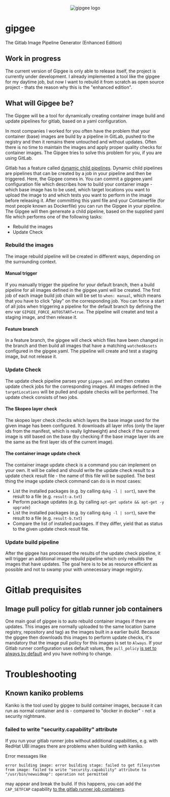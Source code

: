 
<p align="center"><img src="https://github.com/devfbe/gipgee/blob/80baecfec583c237b5f64ffb26504e042c09d524/branding/gipgeegopher-small.png?raw=true" alt="gipgee logo" /></p>

# gipgee
The Gitlab Image Pipeline Generator (Enhanced Edition)

## Work in progress
The current version of Gipgee is only able to release itself, the project is currently under development. I already implemented a tool like the gipgee for my daytime job, but now I want to rebuild it from scratch as open source project - thats the reason why this is the "enhanced edition".

## What will Gipgee be?
The Gipgee will be a tool for dynamically creating container image build and update pipelines for gitlab, based on a yaml configuration.

In most companies I worked for you often have the problem that your container (base) images are build by a pipeline in GitLab, pushed to the registry and then it remains there untouched and without updates. Often there is no time to maintain the images and apply proper quality checks for container images. The Gipgee tries to solve this problem for you, if you are using GitLab.

Gitlab has a feature called [dynamic child pipelines](https://docs.gitlab.com/ee/ci/pipelines/parent_child_pipelines.html#dynamic-child-pipelines). Dynamic child pipelines are pipelines that can be created by a job in your pipeline and then be triggered. Here, the Gipgee comes in. You can commit a gipgeee.yaml configuration file which describes how to build your container image - which base image has to be used, which target locations you want to upload the image to and which tests you want to perform in the image before releasing it. After committing this yaml file and your Containerfile (for most people known as Dockerfile) you can run the Gipgee in your pipeline. The Gipgee will then genereate a child pipeline, based on the supplied yaml file which performs one of the following tasks:
* Rebuild the images
* Update Check

### Rebuild the images
The image rebuild pipeline will be created in different ways, depending on the surrounding context. 
#### Manual trigger
If you manually trigger the pipeline for your default branch, then a build pipeline for all images defined in the gipgee.yaml will be created. The first job of each image build job chain will be set to `when: manual`, which means that you have to click "play" on the corresponding job.
You can force a start of all jobs when triggering a pipeline for the default branch by defining the env var `GIPGEE_FORCE_AUTOSTART=true`. The pipeline will createt and test a staging image, and then release it.
#### Feature branch
In a feature branch, the gipgee will check which files have been changed in the branch and then build all images that have a matching `watchedAssets` configured in the gipgee.yaml. The pipeline will create and test a staging image, but not release it.

### Update Check
The update check pipeline parses your `gipgee.yaml` and then creates update check jobs for the corresponding images. All images defined in the `targetLocations` will be pulled and update checks will be performed. The update check consists of two jobs.
#### The Skopeo layer check
The skopeo layer check checks which layers the base image used for the given image has been configured. It downloads all layer infos (only the layer ids from the manifest, which is really lightweight) and check if the current image is still based on the base (by checking if the base image layer ids are the same as the first layer ids of the current image). 

#### The container image update check
The container image update check is a command you can implement on your own. It will be called and should write the update check result to a update check result file - the name of this file will be supplied.
The best thing the image update check command can do is in most cases:

* List the installed packages (e.g. by calling `dpkg -l | sort`), save the result to a file (e.g. `result-a.txt`)
* Perform package updates (e.g. by calling `apt-get update && apt-get -y upgrade`)
* List the installed packages (e.g. by calling `dpkg -l | sort`), save the result to a file (e.g. `result-b.txt`)
* Compare the list of installed packages. If they differ, yield that as status to the given update check result file.


### Update build pipeline
After the gipgee has processed the results of the update check pipeline, it will trigger an additional image rebuild pipeline which
only rebuilds the images that have updates. The goal here is to be as resource efficient as possible and not to swamp your with unnecessary image registry.

# Gitlab prequisites
## Image pull policy for gitlab runner job containers
One main goal of gipgee is to auto rebuild container images if there are updates. This images are normally
uploaded to the same location (same registry, repository and tag) as the images built in a earlier
build. Because the gipgee then downloads this images to
perform update checks, it's mandatory that the image pull policy for this images is set to `Always`. If
your Gitlab runner configuration uses default values, the `pull_policy` [is set to always by default](https://docs.gitlab.com/runner/configuration/advanced-configuration.html) and you have nothing to change.

# Troubleshooting
## Known kaniko problems
Kaniko is the tool used by gipgee to build container images, because it can run as normal container and is - compared to "docker in docker" - not a security nightmare.

### failed to write "security.capability" attribute
If you run your gitlab runner jobs without additional
capabilities, e.g. with RedHat UBI images there are problems when building with kaniko.

Error messages like
```
error building image: error building stage: failed to get filesystem from image: failed to write "security.capability" attribute to "/usr/bin/newuidmap": operation not permitted
``` 
may appear and break the build. If this happens,
you can add the `CAP_SETFCAP` capability [to the gitlab
runner job containers](https://docs.gitlab.com/runner/configuration/advanced-configuration.html).